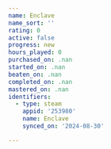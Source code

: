 ```yaml
---
name: Enclave
name_sort: ''
rating: 0
active: false
progress: new
hours_played: 0
purchased_on: .nan
started_on: .nan
beaten_on: .nan
completed_on: .nan
mastered_on: .nan
identifiers:
  - type: steam
    appid: '253980'
    name: Enclave
    synced_on: '2024-08-30'

---
```

